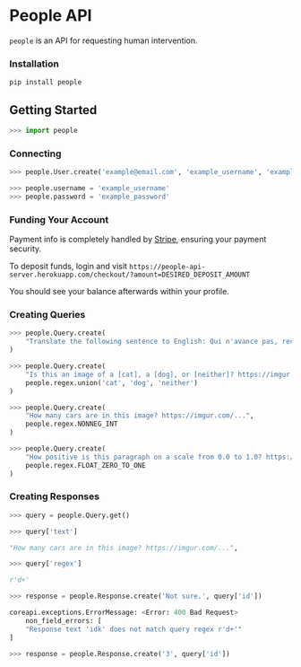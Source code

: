 # People API

`people` is an API for requesting human intervention.


### Installation

```
pip install people
```


## Getting Started

```python
>>> import people
```

### Connecting
```python
>>> people.User.create('example@email.com', 'example_username', 'example_password')

>>> people.username = 'example_username'
>>> people.password = 'example_password'
```

### Funding Your Account

Payment info is completely handled by [Stripe](https://stripe.com/), ensuring your payment security.

To deposit funds, login and visit `https://people-api-server.herokuapp.com/checkout/?amount=DESIRED_DEPOSIT_AMOUNT`

You should see your balance afterwards within your profile.


### Creating Queries
```python
>>> people.Query.create(
    "Translate the following sentence to English: Qui n'avance pas, recule."
)

>>> people.Query.create(
    "Is this an image of a [cat], a [dog], or [neither]? https://imgur.com/...",
    people.regex.union('cat', 'dog', 'neither')
)

>>> people.Query.create(
    "How many cars are in this image? https://imgur.com/...",
    people.regex.NONNEG_INT
)

>>> people.Query.create(
    "How positive is this paragraph on a scale from 0.0 to 1.0? https://...",
    people.regex.FLOAT_ZERO_TO_ONE
)

```

### Creating Responses
```python
>>> query = people.Query.get() 

>>> query['text']

"How many cars are in this image? https://imgur.com/...",

>>> query['regex']

r'd+'

>>> response = people.Response.create('Not sure.', query['id'])

coreapi.exceptions.ErrorMessage: <Error: 400 Bad Request>
    non_field_errors: [
    "Response text 'idk' does not match query regex r'd+'"
]

>>> response = people.Response.create('3', query['id'])
```

